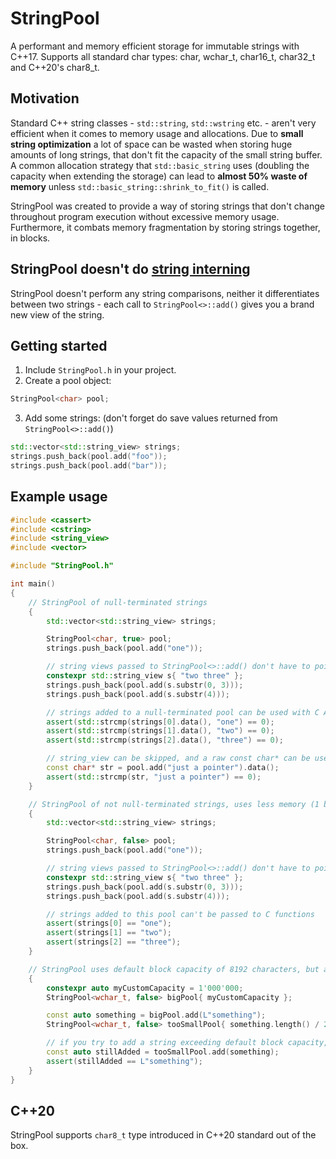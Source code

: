# StringPool
A performant and memory efficient storage for immutable strings with C++17. Supports all standard char types: char, wchar_t, char16_t, char32_t and C++20's char8_t.

## Motivation
Standard C++ string classes - `std::string`, `std::wstring` etc. - aren't very efficient when it comes to memory usage and allocations. Due to **small string optimization** a lot of space can be wasted when storing huge amounts of long strings, that don't fit the capacity of the small string buffer. A common allocation strategy that `std::basic_string` uses (doubling the capacity when extending the storage) can lead to **almost 50% waste of memory** unless `std::basic_string::shrink_to_fit()` is called.

StringPool was created to provide a way of storing strings that don't change throughout program execution without excessive memory usage. Furthermore, it combats memory fragmentation by storing strings together, in blocks.

## StringPool doesn't do [string interning](https://en.wikipedia.org/wiki/String_interning)
StringPool doesn't perform any string comparisons, neither it differentiates between two strings - each call to `StringPool<>::add()` gives you a brand new view of the string.

## Getting started
1. Include `StringPool.h` in your project.
2. Create a pool object:
```cpp
StringPool<char> pool;
```
3. Add some strings: (don't forget do save values returned from `StringPool<>::add()`)
```cpp
std::vector<std::string_view> strings;
strings.push_back(pool.add("foo"));
strings.push_back(pool.add("bar"));
```

## Example usage
```cpp
#include <cassert>
#include <cstring>
#include <string_view>
#include <vector>

#include "StringPool.h"

int main()
{
    // StringPool of null-terminated strings
    {
        std::vector<std::string_view> strings;

        StringPool<char, true> pool;
        strings.push_back(pool.add("one"));

        // string views passed to StringPool<>::add() don't have to point to a null-terminated string
        constexpr std::string_view s{ "two three" };
        strings.push_back(pool.add(s.substr(0, 3)));
        strings.push_back(pool.add(s.substr(4)));

        // strings added to a null-terminated pool can be used with C API
        assert(std::strcmp(strings[0].data(), "one") == 0);
        assert(std::strcmp(strings[1].data(), "two") == 0);
        assert(std::strcmp(strings[2].data(), "three") == 0);

        // string_view can be skipped, and a raw const char* can be used
        const char* str = pool.add("just a pointer").data();
        assert(std::strcmp(str, "just a pointer") == 0);
    }

    // StringPool of not null-terminated strings, uses less memory (1 byte per string) by dropping C compatibility
    {
        std::vector<std::string_view> strings;

        StringPool<char, false> pool;
        strings.push_back(pool.add("one"));

        // string views passed to StringPool<>::add() don't have to point to a null-terminated string
        constexpr std::string_view s{ "two three" };
        strings.push_back(pool.add(s.substr(0, 3)));
        strings.push_back(pool.add(s.substr(4)));

        // strings added to this pool can't be passed to C functions
        assert(strings[0] == "one");
        assert(strings[1] == "two");
        assert(strings[2] == "three");
    }

    // StringPool uses default block capacity of 8192 characters, but a custom value can be specified
    {
        constexpr auto myCustomCapacity = 1'000'000;
        StringPool<wchar_t, false> bigPool{ myCustomCapacity };

        const auto something = bigPool.add(L"something");
        StringPool<wchar_t, false> tooSmallPool{ something.length() / 2 };

        // if you try to add a string exceeding default block capacity, StringPool will allocate a new block capable of storing the string
        const auto stillAdded = tooSmallPool.add(something);
        assert(stillAdded == L"something");
    }
}
```

## C++20
StringPool supports `char8_t` type introduced in C++20 standard out of the box.
